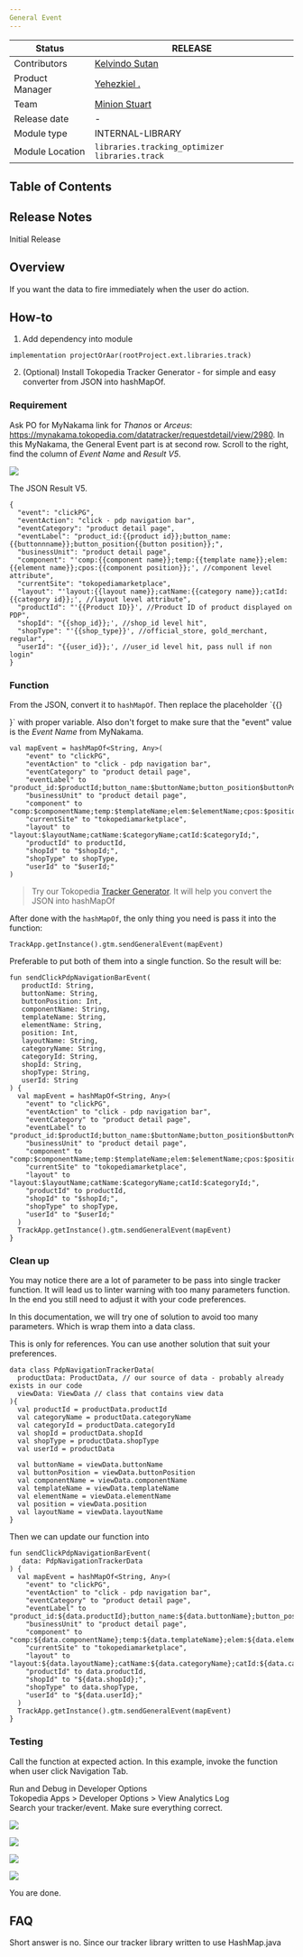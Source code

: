 ```yaml
---
General Event
---
```


| Status | <!--start status:GREEN-->RELEASE<!--end status--> |
| --- | --- |
| Contributors | [Kelvindo Sutan](https://tokopedia.atlassian.net/wiki/people/5ff2a8fe44065f013f93507c?ref=confluence) |
| Product Manager | [Yehezkiel .](https://tokopedia.atlassian.net/wiki/people/5c94aa7a7792242c8613ad14?ref=confluence) |
| Team | [Minion Stuart](https://tokopedia.atlassian.net/people/team/eeba862a-bd9d-472c-b901-415b15b1a37e) |
| Release date | - |
| Module type | <!--start status:PURPLE-->INTERNAL-LIBRARY<!--end status--> |
| Module Location | `libraries.tracking_optimizer`  `libraries.track` |

## Table of Contents

<!--toc-->

## Release Notes

<!--start expand:14 Dec 22-->
Initial Release
<!--end expand-->

## Overview

If you want the data to fire immediately when the user do action.

## How-to

1. Add dependency into module



```
implementation projectOrAar(rootProject.ext.libraries.track)
```
2. (Optional) Install Tokopedia Tracker Generator - for simple and easy converter from JSON into hashMapOf.

### Requirement

Ask PO for MyNakama link for *Thanos* or *Arceus*: <https://mynakama.tokopedia.com/datatracker/requestdetail/view/2980>. In this MyNakama, the General Event part is at second row. Scroll to the right, find the column of *Event Name* and *Result V5*.

![](http://docs-android.tokopedia.net/images/docs/libraries/general_event_illustration_1.png)

The JSON Result V5.



```
{
  "event": "clickPG",
  "eventAction": "click - pdp navigation bar",
  "eventCategory": "product detail page",
  "eventLabel": "product_id:{{product id}};button_name:{{buttonnname}};button_position{{button position}};",
  "businessUnit": "product detail page",
  "component": "'comp:{{component name}};temp:{{template name}};elem:{{element name}};cpos:{{component position}};', //component level attribute",
  "currentSite": "tokopediamarketplace",
  "layout": "'layout:{{layout name}};catName:{{category name}};catId:{{category id}};', //layout level attribute",
  "productId": "'{{Product ID}}', //Product ID of product displayed on PDP",
  "shopId": "{{shop_id}};', //shop_id level hit",
  "shopType": "'{{shop_type}}', //official_store, gold_merchant, regular",
  "userId": "{{user_id}};', //user_id level hit, pass null if non login"
}
```

### Function

From the JSON, convert it to `hashMapOf`. Then replace the placeholder `{{}

}` with proper variable. Also don't forget to make sure that the "event" value is the *Event Name* from MyNakama.



```
val mapEvent = hashMapOf<String, Any>(
    "event" to "clickPG",
    "eventAction" to "click - pdp navigation bar",
    "eventCategory" to "product detail page",
    "eventLabel" to "product_id:$productId;button_name:$buttonName;button_position$buttonPosition;",
    "businessUnit" to "product detail page",
    "component" to "comp:$componentName;temp:$templateName;elem:$elementName;cpos:$position;",
    "currentSite" to "tokopediamarketplace",
    "layout" to "layout:$layoutName;catName:$categoryName;catId:$categoryId;",
    "productId" to productId,
    "shopId" to "$shopId;",
    "shopType" to shopType,
    "userId" to "$userId;"
)
```


> Try our Tokopedia [Tracker Generator](Tracker%20Generator.md). It will help you convert the JSON into hashMapOf
> 
> 

After done with the `hashMapOf`, the only thing you need is pass it into the function:



```
TrackApp.getInstance().gtm.sendGeneralEvent(mapEvent)
```

  
Preferable to put both of them into a single function. So the result will be:



```
fun sendClickPdpNavigationBarEvent(
   productId: String,
   buttonName: String,
   buttonPosition: Int,
   componentName: String,
   templateName: String,
   elementName: String,
   position: Int,
   layoutName: String,
   categoryName: String,
   categoryId: String,
   shopId: String,
   shopType: String,
   userId: String
) {
  val mapEvent = hashMapOf<String, Any>(
    "event" to "clickPG",
    "eventAction" to "click - pdp navigation bar",
    "eventCategory" to "product detail page",
    "eventLabel" to "product_id:$productId;button_name:$buttonName;button_position$buttonPosition;",
    "businessUnit" to "product detail page",
    "component" to "comp:$componentName;temp:$templateName;elem:$elementName;cpos:$position;",
    "currentSite" to "tokopediamarketplace",
    "layout" to "layout:$layoutName;catName:$categoryName;catId:$categoryId;",
    "productId" to productId,
    "shopId" to "$shopId;",
    "shopType" to shopType,
    "userId" to "$userId;"
  )
  TrackApp.getInstance().gtm.sendGeneralEvent(mapEvent)
}
```

### Clean up

You may notice there are a lot of parameter to be pass into single tracker function. It will lead us to linter warning with too many parameters function. In the end you still need to adjust it with your code preferences.

In this documentation, we will try one of solution to avoid too many parameters. Which is wrap them into a data class.

 

This is only for references. You can use another solution that suit your preferences.



```
data class PdpNavigationTrackerData(
  productData: ProductData, // our source of data - probably already exists in our code
  viewData: ViewData // class that contains view data
){
  val productId = productData.productId
  val categoryName = productData.categoryName
  val categoryId = productData.categoryId
  val shopId = productData.shopId
  val shopType = productData.shopType
  val userId = productData
  
  val buttonName = viewData.buttonName
  val buttonPosition = viewData.buttonPosition
  val componentName = viewData.componentName
  val templateName = viewData.templateName
  val elementName = viewData.elementName
  val position = viewData.position
  val layoutName = viewData.layoutName
}
```

  
Then we can update our function into



```
fun sendClickPdpNavigationBarEvent(
   data: PdpNavigationTrackerData
) {
  val mapEvent = hashMapOf<String, Any>(
    "event" to "clickPG",
    "eventAction" to "click - pdp navigation bar",
    "eventCategory" to "product detail page",
    "eventLabel" to "product_id:${data.productId};button_name:${data.buttonName};button_position${data.buttonPosition};",
    "businessUnit" to "product detail page",
    "component" to "comp:${data.componentName};temp:${data.templateName};elem:${data.elementName};cpos:${data.position};",
    "currentSite" to "tokopediamarketplace",
    "layout" to "layout:${data.layoutName};catName:${data.categoryName};catId:${data.categoryId};",
    "productId" to data.productId,
    "shopId" to "${data.shopId};",
    "shopType" to data.shopType,
    "userId" to "${data.userId};"
  )
  TrackApp.getInstance().gtm.sendGeneralEvent(mapEvent)
}
```

### Testing

Call the function at expected action. In this example, invoke the function when user click Navigation Tab.

Run and Debug in Developer Options  
Tokopedia Apps > Developer Options > View Analytics Log  
Search your tracker/event. Make sure everything correct.







![](http://docs-android.tokopedia.net/images/docs/libraries/general_event_illustration_2.png)





![](http://docs-android.tokopedia.net/images/docs/libraries/general_event_illustration_3.png)







![](http://docs-android.tokopedia.net/images/docs/libraries/general_event_illustration_4.png)





![](http://docs-android.tokopedia.net/images/docs/libraries/general_event_illustration_5.png)







You are done.

## FAQ

<!--start expand:Can we use mapOf instead of hashMapOf ?-->
Short answer is no. Since our tracker library written to use HashMap.java
<!--end expand-->




